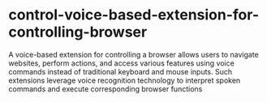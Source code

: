 # control-voice-based-extension-for-controlling-browser
A voice-based extension for controlling a browser allows users to navigate websites, perform actions, and access various features using voice commands instead of traditional keyboard and mouse inputs. Such extensions leverage voice recognition technology to interpret spoken commands and execute corresponding browser functions
